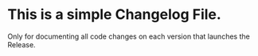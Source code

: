 # This is a simple Changelog File.

Only for documenting all code changes on each version that launches the Release.